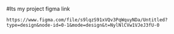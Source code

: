 #Its my project
figma link
```
https://www.figma.com/file/s9lqzS91xVQv3PqWquyNDa/Untitled?type=design&node-id=0-1&mode=design&t=NylNlCVw1VJeJ3fU-0

```
